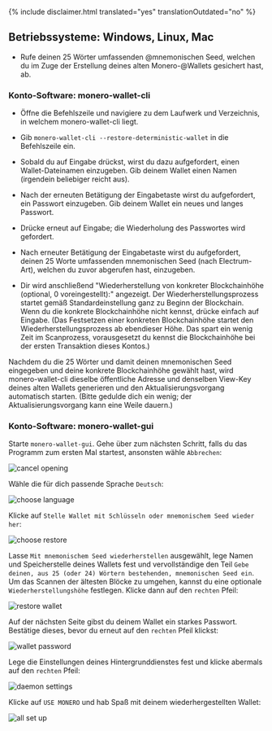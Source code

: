 {% include disclaimer.html translated="yes" translationOutdated="no" %}

## Betriebssysteme:  Windows, Linux, Mac

- Rufe deinen 25 Wörter umfassenden @mnemonischen Seed, welchen du im Zuge der Erstellung deines alten Monero-@Wallets gesichert hast, ab.

### Konto-Software:  monero-wallet-cli

- Öffne die Befehlszeile und navigiere zu dem Laufwerk und Verzeichnis, in welchem monero-wallet-cli liegt.

- Gib `monero-wallet-cli --restore-deterministic-wallet` in die Befehlszeile ein.

- Sobald du auf Eingabe drückst, wirst du dazu aufgefordert, einen Wallet-Dateinamen einzugeben. Gib deinem Wallet einen Namen (irgendein beliebiger reicht aus).

- Nach der erneuten Betätigung der Eingabetaste wirst du aufgefordert, ein Passwort einzugeben. Gib deinem Wallet ein neues und langes Passwort.

- Drücke erneut auf Eingabe; die Wiederholung des Passwortes wird gefordert.

- Nach erneuter Betätigung der Eingabetaste wirst du aufgefordert, deinen 25 Worte umfassenden mnemonischen Seed (nach Electrum-Art), welchen du zuvor abgerufen hast, einzugeben.

- Dir wird anschließend "Wiederherstellung von konkreter Blockchainhöhe (optional, 0 voreingestellt):" angezeigt. Der Wiederherstellungsprozess startet gemäß Standardeinstellung ganz zu Beginn der Blockchain. Wenn du die konkrete Blockchainhöhe nicht kennst, drücke einfach auf Eingabe. (Das Festsetzen einer konkreten Blockchainhöhe startet den Wiederherstellungsprozess ab ebendieser Höhe. Das spart ein wenig Zeit im Scanprozess, vorausgesetzt du kennst die Blockchainhöhe bei der ersten Transaktion dieses Kontos.)

Nachdem du die 25 Wörter und damit deinen mnemonischen Seed eingegeben und deine konkrete Blockchainhöhe gewählt hast, wird monero-wallet-cli dieselbe öffentliche Adresse und denselben View-Key deines alten Wallets generieren und den Aktualisierungsvorgang automatisch starten. (Bitte gedulde dich ein wenig; der Aktualisierungsvorgang kann eine Weile dauern.)

### Konto-Software:  monero-wallet-gui

Starte `monero-wallet-gui`. Gehe über zum nächsten Schritt, falls du das Programm zum ersten Mal startest, ansonsten wähle `Abbrechen`:

![cancel opening](png/restore_account/cancel-opening.png)

Wähle die für dich passende Sprache `Deutsch`:

![choose language](png/restore_account/choose-language.png)

Klicke auf `Stelle Wallet mit Schlüsseln oder mnemonischem Seed wieder her`:

![choose restore](png/restore_account/choose-restore.png)

Lasse `Mit mnemonischem Seed wiederherstellen` ausgewählt, lege Namen und Speicherstelle deines Wallets fest und vervollständige den Teil `Gebe deinen, aus 25 (oder 24) Wörtern bestehenden, mnemonischen Seed ein`. Um das Scannen der ältesten Blöcke zu umgehen, kannst du eine optionale `Wiederherstellungshöhe` festlegen. Klicke dann auf den `rechten` Pfeil:

![restore wallet](png/restore_account/restore-wallet.png)

Auf der nächsten Seite gibst du deinem Wallet ein starkes Passwort. Bestätige dieses, bevor du erneut auf den `rechten` Pfeil klickst:

![wallet password](png/restore_account/wallet-password.png)

Lege die Einstellungen deines Hintergrunddienstes fest und klicke abermals auf den `rechten` Pfeil:

![daemon settings](png/restore_account/daemon-settings.png)

Klicke auf `USE MONERO` und hab Spaß mit deinem wiederhergestellten Wallet:

![all set up](png/restore_account/all-set-up.png)
